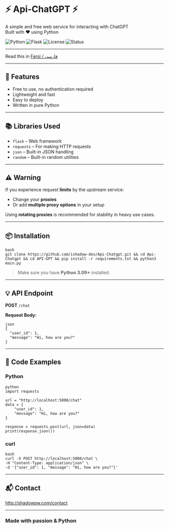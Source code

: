 # ⚡️ Api-ChatGPT ⚡️  
A simple and free web service for interacting with ChatGPT  
Built with ❤️ using Python

![Python](https://img.shields.io/badge/Python-3.10+-blue?logo=python)
![Flask](https://img.shields.io/badge/Flask-Web_Framework-lightgrey?logo=flask)
![License](https://img.shields.io/badge/Free-Yes-brightgreen?style=flat-square)
![Status](https://img.shields.io/badge/Status-Active-blue)

---

Read this in [Farsi / فارسی](README_FA.md)

---

## 🚀 Features

- Free to use, no authentication required  
- Lightweight and fast  
- Easy to deploy  
- Written in pure Python

---

## 📚 Libraries Used

- `flask` – Web framework  
- `requests` – For making HTTP requests  
- `json` – Built-in JSON handling  
- `random` – Built-in random utilities

---

## ⚠️ Warning

If you experience request **limits** by the upstream service:
- Change your **proxies**
- Or add **multiple proxy options** in your setup

Using **rotating proxies** is recommended for stability in heavy use cases.

---

## 📦 Installation
```
bash
git clone https://github.com/ishadow-dev/Api-Chatgpt.git && cd Api-Chatgpt && cd API-GPT && pip install -r requirements.txt && python3 main.py
```
> Make sure you have **Python 3.09+** installed.

---

## 💡 API Endpoint

**POST** `/chat`

**Request Body:**
```
json
{
  "user_id": 1,
  "message": "Hi, how are you?"
}
```
---

## 🧪 Code Examples

### Python
```
python
import requests

url = "http://localhost:5000/chat"
data = {
    "user_id": 1,
    "message": "Hi, how are you?"
}

response = requests.post(url, json=data)
print(response.json())
```
### curl
```
bash
curl -X POST http://localhost:5000/chat \
-H "Content-Type: application/json" \
-d '{"user_id": 1, "message": "Hi, how are you?"}'
```
---

## 📬 Contact

http://shadowpw.com/contact

---

### Made with passion & Python
